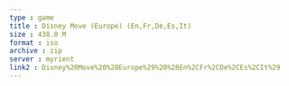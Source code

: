 ```yaml
---
type : game
title : Disney Move (Europe) (En,Fr,De,Es,It)
size : 438.0 M
format : iso
archive : zip
server : myrient
link2 : Disney%20Move%20%28Europe%29%20%28En%2CFr%2CDe%2CEs%2CIt%29
---
```

